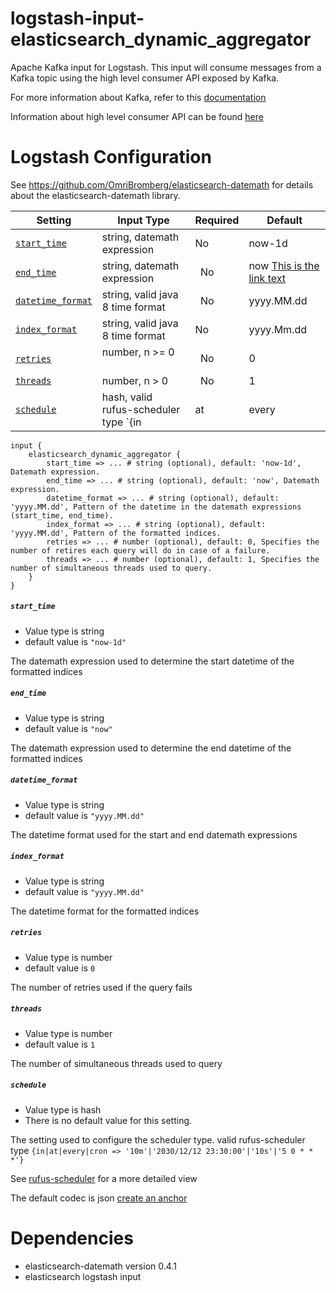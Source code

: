 logstash-input-elasticsearch_dynamic_aggregator
====================

Apache Kafka input for Logstash. This input will consume messages from a Kafka topic using the high level consumer API exposed by Kafka. 

For more information about Kafka, refer to this [documentation](http://kafka.apache.org/documentation.html) 

Information about high level consumer API can be found [here](http://kafka.apache.org/documentation.html#highlevelconsumerapi)

Logstash Configuration
====================

See https://github.com/OmriBromberg/elasticsearch-datemath for details about the elasticsearch-datemath library.

| Setting       | Input Type    | Required | Default |
| ------------- | ------------- | -------- | ------- |
| [`start_time`](#start_time)    | string, datemath expression        | No       |  now-1d |
| [`end_time`](#end_time)      | string, datemath expression |   No    |  now    [This is the link text](#headin)|
| [`datetime_format`](#datetime_format)| string, valid java 8 time format     |    No   | yyyy.MM.dd|
| [`index_format`](#index_format)   | string, valid java 8 time format        | No       |  yyyy.Mm.dd |
| [`retries`](#retries)      | number, n >= 0      |   No    |  0    |
| [`threads`](#threads) | number, n > 0     |    No   | 1|
| [`schedule`](#schedule)    | hash, valid rufus-scheduler type `{in|at|every|cron => x}`       | Yes       |   |


    input {
        elasticsearch_dynamic_aggregator {
            start_time => ... # string (optional), default: 'now-1d', Datemath expression.
            end_time => ... # string (optional), default: 'now', Datemath expression.
            datetime_format => ... # string (optional), default: 'yyyy.MM.dd', Pattern of the datetime in the datemath expressions (start_time, end_time).
            index_format => ... # string (optional), default: 'yyyy.MM.dd', Pattern of the formatted indices.
            retries => ... # number (optional), default: 0, Specifies the number of retires each query will do in case of a failure.
            threads => ... # number (optional), default: 1, Specifies the number of simultaneous threads used to query.
        }
    }
##### `start_time`
- Value type is string
- default value is `"now-1d"`

The datemath expression used to determine the start datetime of the formatted indices

##### `end_time`
- Value type is string
- default value is `"now"`

The datemath expression used to determine the end datetime of the formatted indices

##### `datetime_format`
- Value type is string
- default value is `"yyyy.MM.dd"`

The datetime format used for the start and end datemath expressions

##### `index_format`
- Value type is string
- default value is `"yyyy.MM.dd"`

The datetime format for the formatted indices

##### `retries`
- Value type is number
- default value is `0`

The number of retries used if the query fails

##### `threads`
- Value type is number
- default value is `1`

The number of simultaneous threads used to query

##### `schedule`
- Value type is hash
- There is no default value for this setting.

The setting used to configure the scheduler type. valid rufus-scheduler type `{in|at|every|cron => '10m'|'2030/12/12 23:30:00'|'10s'|'5 0 * * *'}`

See [rufus-scheduler](https://github.com/jmettraux/rufus-scheduler) for a more detailed view

The default codec is json 
[create an anchor](#Dependencies)

Dependencies
====================

* elasticsearch-datemath version 0.4.1
* elasticsearch logstash input
